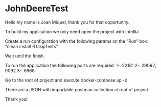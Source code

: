 # JohnDeereTest
Hello my name is Joan Miquel, thank you for that opportunity.

To build my application we only need open the project with IntellIJ.

Create a run configuration with the following params on the "Run" box:
"clean install -DskipTests"

Wait until the finish.

To run the application the following ports are required:
1-. 22181
2-. 29092, 9092
3-. 6868

Go to the root of project and execute docker-compose up -d

There are a JSON with importable postman collection at root of project.

Thank you!
